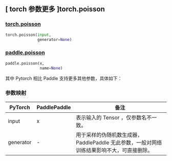 ## [ torch 参数更多 ]torch.poisson

### [torch.poisson](https://pytorch.org/docs/1.13/generated/torch.poisson.html#torch.poisson)
```python
torch.poisson(input,
              generator=None)
```
### [paddle.poisson](https://www.paddlepaddle.org.cn/documentation/docs/zh/api/paddle/poisson_cn.html)
```python
paddle.poisson(x,
               name=None)
```

其中 Pytorch 相比 Paddle 支持更多其他参数，具体如下：
### 参数映射
| PyTorch       | PaddlePaddle | 备注                                                   |
| ------------- | ------------ | ------------------------------------------------------ |
|  input              |  x           | 表示输入的 Tensor ，仅参数名不一致。  |
| generator           |  -           | 用于采样的伪随机数生成器，PaddlePaddle 无此参数，一般对网络训练结果影响不大，可直接删除。    |
